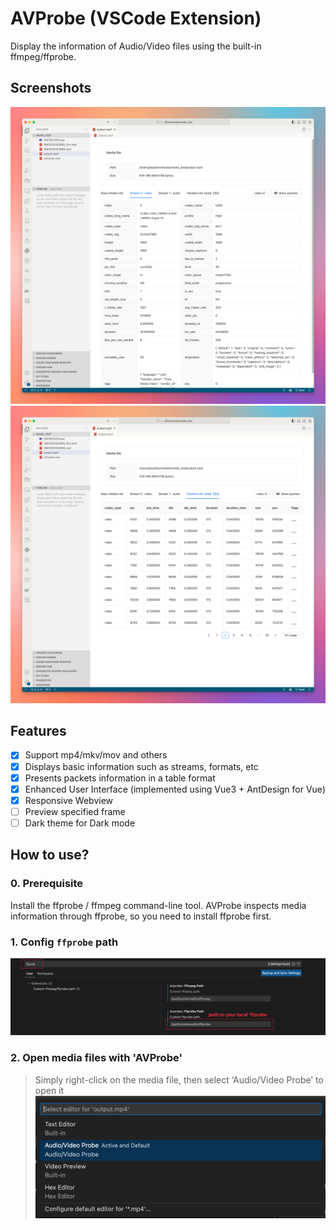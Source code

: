 # AVProbe (VSCode Extension)
Display the information of Audio/Video files using the built-in ffmpeg/ffprobe.

## Screenshots

![](screenshots/screenshots_01.png)
![](screenshots/screenshots_02.png)

## Features
* [x] Support mp4/mkv/mov and others
* [x] Displays basic information such as streams, formats, etc
* [x] Presents packets information in a table format
* [x] Enhanced User Interface (implemented using Vue3 + AntDesign for Vue)
* [x] Responsive Webview
* [ ] Preview specified frame
* [ ] Dark theme for Dark mode

## How to use?

### 0. Prerequisite
Install the ffprobe / ffmpeg command-line tool. AVProbe inspects media information through ffprobe, so you need to install ffprobe first.

### 1. Config `ffprobe` path

![Alt text](screenshots/set_custom_ffprobe_path.png)

### 2. Open media files with 'AVProbe'
> Simply right-click on the media file, then select ‘Audio/Video Probe’ to open it
![Alt text](screenshots/open_with_avprobe.png)
